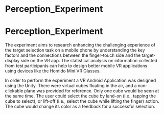 # Perception_Experiment
# Perception_Experiment
The experiment aims to research enhancing the challenging experience of the target selection task on a mobile phone by understanding the key factors and the connections between the finger-touch side and the target-display side on the VR app. The statistical analysis on information collected from test participants can help to design better mobile VR applications using devices like the Homido Mini VR Glasses. 

In order to perform the experiment a VR Android Application was designed using the Unity. There were virtual cubes floating in the air, and a non-clickable plane was provided for reference. Only one cube would be seen at the same time. The user could select the cube by land-on (i.e., tapping the cube to select), or lift-off (i.e., select the cube while lifting the finger) action. The cube would change its color as a feedback for a successful selection.
